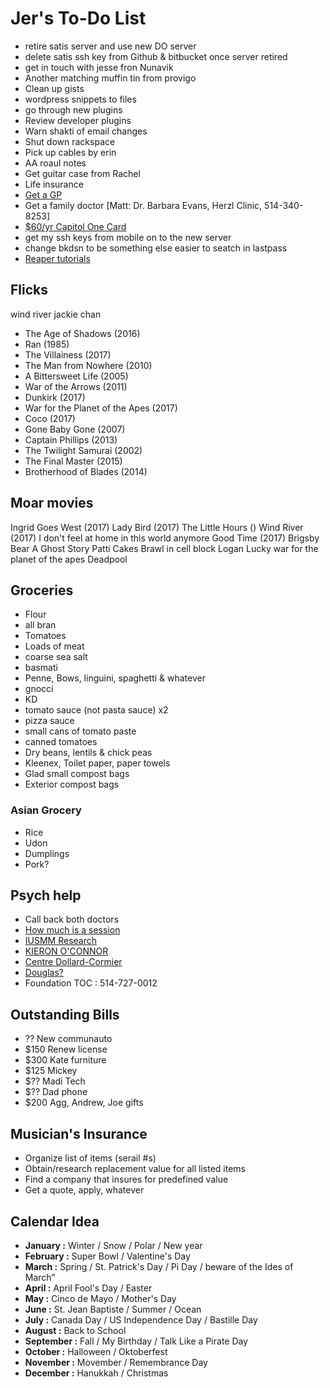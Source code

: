 # Jer's To-Do List

- retire satis server and use new DO server
- delete satis ssh key from Github & bitbucket once server retired
- get in touch with jesse fron Nunavik
- Another matching muffin tin from provigo
- Clean up gists
- wordpress snippets to files
- go through new plugins
- Review developer plugins
- Warn shakti of email changes
- Shut down rackspace
- Pick up cables by erin
- AA roaul notes
- Get guitar case from Rachel
- Life insurance
- [Get a GP](http://gamf.gouv.qc.ca/index_en.html)
- Get a family doctor [Matt: Dr. Barbara Evans, Herzl Clinic, 514-340-8253]
- [$60/yr Capitol One Card](http://bit.ly/28Os44b)
- get my ssh keys from mobile on to the new server 
- change bkdsn to be something else easier to seatch in lastpass
- [Reaper tutorials](http://www.kennymania.com/reaper-videos/)

## Flicks

wind river
jackie chan

- The Age of Shadows (2016)
- Ran (1985)
- The Villainess (2017)
- The Man from Nowhere (2010)
- A Bittersweet Life (2005)
- War of the Arrows (2011)
- Dunkirk (2017)
- War for the Planet of the Apes (2017)
- Coco (2017)
- Gone Baby Gone (2007)
- Captain Phillips (2013)
- The Twilight Samurai (2002)
- The Final Master (2015)
- Brotherhood of Blades (2014)

## Moar movies

Ingrid Goes West (2017)
Lady Bird (2017)
The Little Hours ()
Wind River (2017)
I don't feel at home in this world anymore
Good Time (2017)
Brigsby Bear
A Ghost Story
Patti Cakes
Brawl in cell block
Logan Lucky
war for the planet of the apes
Deadpool

## Groceries

- Flour
- all bran
- Tomatoes
- Loads of meat
- coarse sea salt
- basmati
- Penne, Bows, linguini, spaghetti & whatever
- gnocci
- KD
- tomato sauce (not pasta sauce) x2
- pizza sauce
- small cans of tomato paste
- canned tomatoes
- Dry beans, lentils & chick peas
- Kleenex, Toilet paper, paper towels
- Glad small compost bags
- Exterior compost bags

### Asian Grocery

- Rice
- Udon
- Dumplings
- Pork?

## Psych help

- Call back both doctors
- [How much is a session](http://objectif-couple.com)
- [IUSMM Research](http://www.iusmm.ca/research.html)
- [KIERON O'CONNOR](http://www.iusmm.ca/kieronoconnor.html)
- [Centre Dollard-Cormier](http://dependancemontreal.ca/programmes-et-services/adultes)
- [Douglas?](http://www.douglas.qc.ca/?locale=en)
- Foundation TOC : 514-727-0012

## Outstanding Bills

- ?? New communauto
- $150 Renew license
- $300 Kate furniture
- $125 Mickey
- $?? Madi Tech
- $?? Dad phone
- $200 Agg, Andrew, Joe gifts

## Musician's Insurance

- Organize list of items (serail #s)
- Obtain/research replacement value for all listed items
- Find a company that insures for predefined value
- Get a quote, apply, whatever

## Calendar Idea

- **January :** Winter / Snow / Polar / New year
- **February :** Super Bowl / Valentine's Day
- **March :** Spring / St. Patrick's Day / Pi Day / beware of the Ides of March”
- **April :** April Fool's Day / Easter
- **May :** Cinco de Mayo / Mother's Day
- **June :** St. Jean Baptiste / Summer / Ocean
- **July :** Canada Day / US Independence Day / Bastille Day
- **August :** Back to School
- **September :** Fall / My Birthday / Talk Like a Pirate Day
- **October :** Halloween / Oktoberfest
- **November :** Movember / Remembrance Day
- **December :** Hanukkah / Christmas
